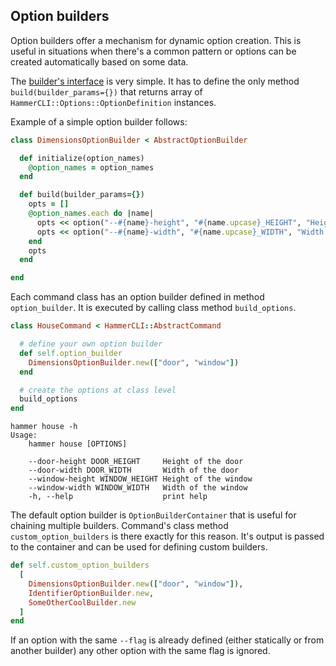 Option builders
---------------

Option builders offer a mechanism for dynamic option creation.
This is useful in situations when there's a common pattern or options
can be created automatically based on some data.

The [builder's interface](https://github.com/theforeman/hammer-cli/blob/master/lib/hammer_cli/option_builder.rb)
is very simple. It has to define the only method `build(builder_params={})` that returns
array of `HammerCLI::Options::OptionDefinition` instances.

Example of a simple option builder follows:
```ruby
class DimensionsOptionBuilder < AbstractOptionBuilder

  def initialize(option_names)
    @option_names = option_names
  end

  def build(builder_params={})
    opts = []
    @option_names.each do |name|
      opts << option("--#{name}-height", "#{name.upcase}_HEIGHT", "Height of the #{name}")
      opts << option("--#{name}-width", "#{name.upcase}_WIDTH", "Width of the #{name}")
    end
    opts
  end

end
```

Each command class has an option builder defined in method `option_builder`.
It is executed by calling class method `build_options`.

```ruby
class HouseCommand < HammerCLI::AbstractCommand

  # define your own option builder
  def self.option_builder
    DimensionsOptionBuilder.new(["door", "window"])
  end

  # create the options at class level
  build_options
end
```

```
hammer house -h
Usage:
    hammer house [OPTIONS]

    --door-height DOOR_HEIGHT     Height of the door
    --door-width DOOR_WIDTH       Width of the door
    --window-height WINDOW_HEIGHT Height of the window
    --window-width WINDOW_WIDTH   Width of the window
    -h, --help                    print help
```

The default option builder is `OptionBuilderContainer` that
is useful for chaining multiple builders. Command's class
method `custom_option_builders` is there exactly for this reason. It's output
is passed to the container and can be used for defining custom builders.

```ruby
def self.custom_option_builders
  [
    DimensionsOptionBuilder.new(["door", "window"]),
    IdentifierOptionBuilder.new,
    SomeOtherCoolBuilder.new
  ]
end
```

If an option with the same `--flag` is already defined (either statically or from another builder)
any other option with the same flag is ignored.

